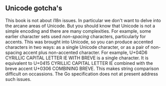 ## Unicode gotcha's

This book is not about i18n issues. In particular we don't want to delve into the arcane areas of Unicode. But you should know that Unicode is not a simple encoding and there are many complexities. For example, some earlier character sets used *non-spacing* characters, particularly for accents. This was brought into Unicode, so you can produce accented characters in two ways: as a single Unicode character, or as a pair of non-spacing accent plus non-accented character. 
For example, U+04D6 CYRILLIC CAPITAL LETTER IE WITH BREVE is a single character. It is equivalent to U+0415 CYRILLIC CAPITAL LETTER IE combined with the breve accent U+0306 COMBINING BREVE. This makes string comparison difficult on occassions. The Go specification does not at present address such issues. 

